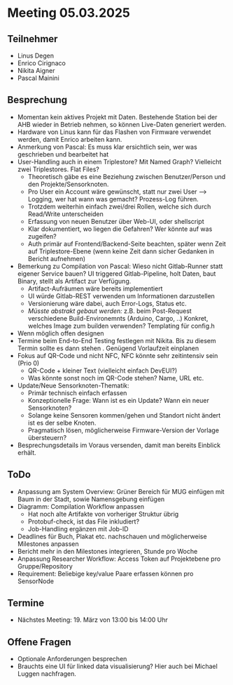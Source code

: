 # Meeting 05.03.2025
## Teilnehmer
- Linus Degen
- Enrico Cirignaco
- Nikita Aigner
- Pascal Mainini

## Besprechung
- Momentan kein aktives Projekt mit Daten. Bestehende Station bei der AHB wieder in Betrieb nehmen, so können Live-Daten generiert werden.
- Hardware von Linus kann für das Flashen von Firmware verwendet werden, damit Enrico arbeiten kann.
- Anmerkung von Pascal: Es muss klar ersichtlich sein, wer was geschrieben und bearbeitet hat
- User-Handling auch in einem Triplestore? Mit Named Graph? Vielleicht zwei Triplestores. Flat Files?
    - Theoretisch gäbe es eine Beziehung zwischen Benutzer/Person und den Projekte/Sensorknoten.
    - Pro User ein Account wäre gewünscht, statt nur zwei User --> Logging, wer hat wann was gemacht? Prozess-Log führen.
    - Trotzdem weiterhin einfach zwei/drei Rollen, welche sich durch Read/Write unterscheiden
    - Erfassung von neuen Benutzer über Web-UI, oder shellscript
    - Klar dokumentiert, wo liegen die Gefahren? Wer könnte auf was zugeifen?
    - Auth primär auf Frontend/Backend-Seite beachten, später wenn Zeit auf Triplestore-Ebene (wenn keine Zeit dann sicher Gedanken in Bericht aufnehmen)
- Bemerkung zu Compilation von Pascal: Wieso nicht Gitlab-Runner statt eigener Service bauen? UI triggered Gitlab-Pipeline, holt Daten, baut Binary, stellt als Artifact zur Verfügung.
    - Artifact-Aufräumen wäre bereits implementiert
    - UI würde Gitlab-REST verwenden um Informationen darzustellen
    - Versionierung wäre dabei, auch Error-Logs, Status etc.
    - *Müsste abstrakt gebaut werden:* z.B. beim Post-Request verschiedene Build-Environemnts (Arduino, Cargo, ..) Konkret, welches Image zum builden verwenden? Templating für config.h
- Wenn möglich offen designen
- Termine beim End-to-End Testing festlegen mit Nikita. Bis zu diesem Termin sollte es dann stehen . Genügend Vorlaufzeit einplanen
- Fokus auf QR-Code und nicht NFC, NFC könnte sehr zeitintensiv sein (Prio 0)
    - QR-Code + kleiner Text (vielleicht einfach DevEUI?)
    - Was könnte sonst noch im QR-Code stehen? Name, URL etc.
- Update/Neue Sensorknoten-Thematik:
    - Primär technisch einfach erfassen
    - Konzeptionelle Frage: Wann ist es ein Update? Wann ein neuer Sensorknoten?
    - Solange keine Sensoren kommen/gehen und Standort nicht ändert ist es der selbe Knoten.
    - Pragmatisch lösen, möglicherweise Firmware-Version der Vorlage übersteuern?
- Besprechungsdetails im Voraus versenden, damit man bereits Einblick erhält.

## ToDo
- Anpassung am System Overview: Grüner Bereich für MUG einfügen mit Baum in der Stadt, sowie Namensgebung einfügen
- Diagramm: Compilation Workflow anpassen
    - Hat noch alte Artifakte von vorheriger Struktur übrig
    - Protobuf-check, ist das File inkludiert?
    - Job-Handling ergänzen mit Job-ID
- Deadlines für Buch, Plakat etc. nachschauen und möglicherweise Milestones anpassen
- Bericht mehr in den Milestones integrieren, Stunde pro Woche
- Anpassung Researcher Workflow: Access Token auf Projektebene pro Gruppe/Repository
- Requirement: Beliebige key/value Paare erfassen können pro SensorNode

## Termine
- Nächstes Meeting: 19. März von 13:00 bis 14:00 Uhr

## Offene Fragen
- Optionale Anforderungen besprechen
- Brauchts eine UI für linked data visualisierung? Hier auch bei Michael Luggen nachfragen.